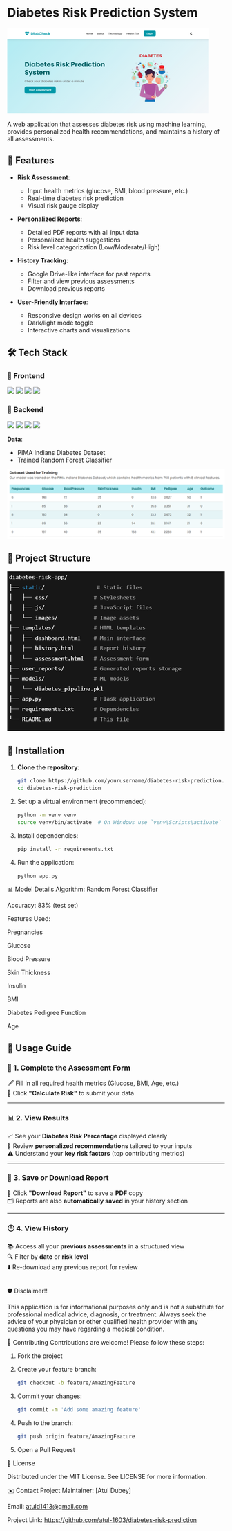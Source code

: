 # Diabetes Risk Prediction System

![Home_page](/static/images/image-2.png)

A web application that assesses diabetes risk using machine learning, provides personalized health recommendations, and maintains a history of all assessments.

## 🌟 Features

- **Risk Assessment**:
  - Input health metrics (glucose, BMI, blood pressure, etc.)
  - Real-time diabetes risk prediction
  - Visual risk gauge display

- **Personalized Reports**:
  - Detailed PDF reports with all input data
  - Personalized health suggestions
  - Risk level categorization (Low/Moderate/High)

- **History Tracking**:
  - Google Drive-like interface for past reports
  - Filter and view previous assessments
  - Download previous reports

- **User-Friendly Interface**:
  - Responsive design works on all devices
  - Dark/light mode toggle
  - Interactive charts and visualizations

## 🛠️ Tech Stack

### 🎨 Frontend
<p align="left">
  <img src="https://img.shields.io/badge/HTML5-E34F26?style=for-the-badge&logo=html5&logoColor=white"/>
  <img src="https://img.shields.io/badge/CSS3-1572B6?style=for-the-badge&logo=css3&logoColor=white"/>
  <img src="https://img.shields.io/badge/JavaScript-F7DF1E?style=for-the-badge&logo=javascript&logoColor=black"/>
  <img src="https://img.shields.io/badge/Chart.js-FF6384?style=for-the-badge&logo=chartdotjs&logoColor=white"/>
</p>

### 🧠 Backend
<p align="left">
  <img src="https://img.shields.io/badge/Python-3776AB?style=for-the-badge&logo=python&logoColor=white"/>
  <img src="https://img.shields.io/badge/Flask-000000?style=for-the-badge&logo=flask&logoColor=white"/>
  <img src="https://img.shields.io/badge/scikit--learn-F7931E?style=for-the-badge&logo=scikit-learn&logoColor=white"/>
  <img src="https://img.shields.io/badge/Pandas-150458?style=for-the-badge&logo=pandas&logoColor=white"/>
</p>


**Data**:
- PIMA Indians Diabetes Dataset
- Trained Random Forest Classifier

![dataset_image](/static/images/image.png)

## 📂 Project Structure
![project_structure_img](/static/images/image-1.png)


## 🚀 Installation

1. **Clone the repository**:
   ```bash
   git clone https://github.com/yourusername/diabetes-risk-prediction.git
   cd diabetes-risk-prediction

2. Set up a virtual environment (recommended):

   ```bash
   python -m venv venv
   source venv/bin/activate  # On Windows use `venv\Scripts\activate`

3. Install dependencies:

   ```bash
   pip install -r requirements.txt

4. Run the application:

   ```bash
   python app.py

📊 Model Details
Algorithm: Random Forest Classifier

Accuracy: 83% (test set)

Features Used:

Pregnancies

Glucose

Blood Pressure

Skin Thickness

Insulin

BMI

Diabetes Pedigree Function

Age

## 📝 Usage Guide

### 🧾 1. Complete the Assessment Form  
🖋️ Fill in all required health metrics (Glucose, BMI, Age, etc.)  
🔘 Click **"Calculate Risk"** to submit your data  

---

### 📊 2. View Results  
📈 See your **Diabetes Risk Percentage** displayed clearly  
🧠 Review **personalized recommendations** tailored to your inputs  
⚠️ Understand your **key risk factors** (top contributing metrics)

---

### 💾 3. Save or Download Report  
📄 Click **"Download Report"** to save a **PDF** copy  
🗂️ Reports are also **automatically saved** in your history section

---

### 🕒 4. View History  
📚 Access all your **previous assessments** in a structured view  
🔍 Filter by **date** or **risk level**  
⬇️ Re-download any previous report for review

<br>
🛡️ Disclaimer!!

This application is for informational purposes only and is not a substitute for professional medical advice, diagnosis, or treatment. Always seek the advice of your physician or other qualified health provider with any questions you may have regarding a medical condition.

🤝 Contributing
Contributions are welcome! Please follow these steps:

1. Fork the project

2. Create your feature branch:

   ```bash
   git checkout -b feature/AmazingFeature

3. Commit your changes:

   ```bash
   git commit -m 'Add some amazing feature'

4. Push to the branch:
   ```bash
   git push origin feature/AmazingFeature

5. Open a Pull Request

📜 License

Distributed under the MIT License. See LICENSE for more information.

✉️ Contact
Project Maintainer: [Atul Dubey]  

Email: atuld1413@gmail.com

Project Link: https://github.com/atul-1603/diabetes-risk-prediction